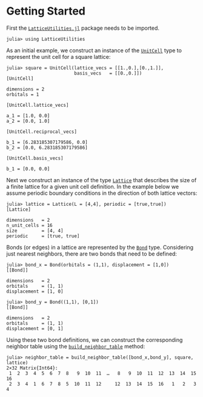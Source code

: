 # Getting Started

First the [`LatticeUtilities.jl`](https://cohensbw.github.io/LatticeUtilities.jl/dev/)
package needs to be imported.

```jldoctest getting_started
julia> using LatticeUtilities
```

As an initial example, we construct an instance of the [`UnitCell`](@ref) type
to represent the unit cell for a square lattice:

```jldoctest getting_started
julia> square = UnitCell(lattice_vecs = [[1.,0.],[0.,1.]],
                         basis_vecs   = [[0.,0.]])
[UnitCell]

dimensions = 2
orbitals = 1

[UnitCell.lattice_vecs]

a_1 = [1.0, 0.0]
a_2 = [0.0, 1.0]

[UnitCell.reciprocal_vecs]

b_1 = [6.283185307179586, 0.0]
b_2 = [0.0, 6.283185307179586]

[UnitCell.basis_vecs]

b_1 = [0.0, 0.0]
```

Next we construct an instance of the type [`Lattice`](@ref) that describes the size
of a finite lattice for a given unit cell definition. In the example below we assume
periodic boundary conditions in the direction of both lattice vectors:

```jldoctest getting_started
julia> lattice = Lattice(L = [4,4], periodic = [true,true])
[Lattice]

dimensions   = 2
n_unit_cells = 16
size         = [4, 4]
periodic     = [true, true]
```

Bonds (or edges) in a lattice are represented by the [`Bond`](@ref) type.
Considering just nearest neighbors, there are two bonds that need to be defined:

```jldoctest getting_started
julia> bond_x = Bond(orbitals = (1,1), displacement = [1,0])
[[Bond]]

dimensions   = 2
orbitals     = (1, 1)
displacement = [1, 0]

julia> bond_y = Bond((1,1), [0,1])
[[Bond]]

dimensions   = 2
orbitals     = (1, 1)
displacement = [0, 1]
```

Using these two bond definitions, we can construct the corresponding neighbor table
using the [`build_neighbor_table`](@ref) method:

```jldoctest getting_started
julia> neighbor_table = build_neighbor_table([bond_x,bond_y], square, lattice)
2×32 Matrix{Int64}:
 1  2  3  4  5  6  7  8   9  10  11  …   8   9  10  11  12  13  14  15  16
 2  3  4  1  6  7  8  5  10  11  12     12  13  14  15  16   1   2   3   4
```